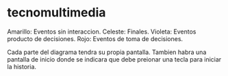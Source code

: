# tecnomultimedia

Amarillo: Eventos sin interaccion.
Celeste: Finales.
Violeta: Eventos producto de decisiones.
Rojo: Eventos de toma de decisiones.

Cada parte del diagrama tendra su propia pantalla.
Tambien habra una pantalla de inicio donde se indicara que debe preionar una tecla para iniciar la historia.
